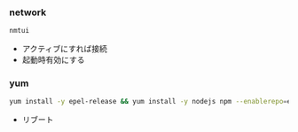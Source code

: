 ### network
```bash
nmtui
```
- アクティブにすれば接続
- 起動時有効にする

### yum
```bash
yum install -y epel-release && yum install -y nodejs npm --enablerepo=epel && yum install -y gcc gcc-c++ nginx
```
- リブート
